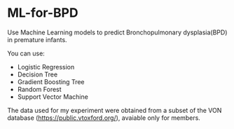 # ML-for-BPD
Use Machine Learning models to predict Bronchopulmonary dysplasia(BPD) in premature infants.

You can use:
  - Logistic Regression
  - Decision Tree
  - Gradient Boosting Tree
  - Random Forest
  - Support Vector Machine

The data used for my experiment were obtained from a subset of the VON database (https://public.vtoxford.org/), avaiable only for members.
